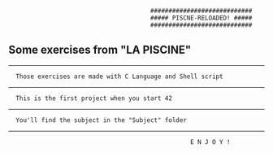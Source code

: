                                            ############################
                                           ##### PISCNE-RELOADED! #####
                                           ############################

<h2>Some exercises from "LA PISCINE"</h2>

<hr>

      Those exercises are made with C Language and Shell script

<hr>

      This is the first project when you start 42

<hr>

      You'll find the subject in the "Subject" folder

<hr>

                                                      E N J O Y !
